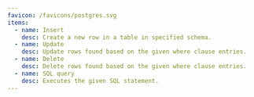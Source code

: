 ```yaml
---
favicon: /favicons/postgres.svg
items:
  - name: Insert
    desc: Create a new row in a table in specified schema.
  - name: Update
    desc: Update rows found based on the given where clause entries.
  - name: Delete
    desc: Delete rows found based on the given where clause entries.
  - name: SQL query
    desc: Executes the given SQL statement.
---
```


<script setup>
  import CustomListing from '../../components/CustomListing.vue'
</script>

<CustomListing />
